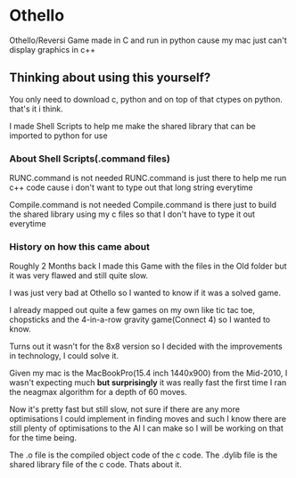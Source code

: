 # Othello
Othello/Reversi Game made in C and run in python cause my mac just can't display graphics in c++

## Thinking about using this yourself?
You only need to download c, python 
and on top of that ctypes on python.
that's it i think.

I made Shell Scripts to help me make the shared library that can be imported to python for use

### About Shell Scripts(.command files)
RUNC.command is not needed
RUNC.command is just there to help me run c++ code cause i don't want to type out that long string everytime

Compile.command is not needed
Compile.command is there just to build the shared library using my c files so that I don't have to type it out everytime

### History on how this came about
Roughly 2 Months back I made this Game with the files in the Old folder but it was very flawed and still quite slow.

I was just very bad at Othello so I wanted to know if it was a solved game.

I already mapped out quite a few games on my own like tic tac toe, chopsticks and the 4-in-a-row gravity game(Connect 4) so I wanted to know.

Turns out it wasn't for the 8x8 version so I decided with the improvements in technology, I could solve it.

Given my mac is the MacBookPro(15.4 inch 1440x900) from the Mid-2010, I wasn't expecting much 
**but surprisingly** it was really fast the first time I ran the neagmax algorithm for a depth of 60 moves.

Now it's pretty fast but still slow, not sure if there are any more optimisations I could implement in finding moves and such
I know there are still plenty of optimisations to the AI I can make so I will be working on that for the time being.

The .o file is the compiled object code of the c code.
The .dylib file is the shared library file of the c code.
Thats about it.
